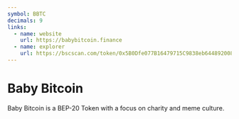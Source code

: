```yaml
---
symbol: BBTC
decimals: 9
links:
  - name: website
    url: https://babybitcoin.finance
  - name: explorer
    url: https://bscscan.com/token/0x5B0Dfe077B16479715C9838eb644892008abbFe6
---
```


# Baby Bitcoin

Baby Bitcoin is a BEP-20 Token with a focus on charity and meme culture.
